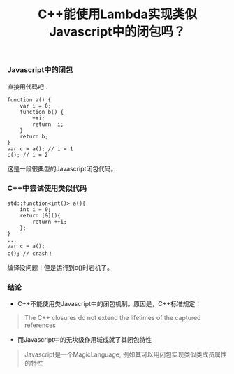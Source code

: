 ﻿---
layout: post
title: C++能使用Lambda实现类似Javascript中的闭包吗？
categories:
- C++
tags:
- C++, Javascript, Lambda
---

### Javascript中的闭包
直接用代码吧：
```
function a() {
    var i = 0;
    function b() {
        ++i;
        return  i;
    }
    return b;
}
var c = a(); // i = 1
c(); // i = 2
```
这是一段很典型的Javascript闭包代码。

### C++中尝试使用类似代码
```
std::function<int()> a(){
    int i = 0;
    return [&](){
        return ++i;
    };
}
...
var c = a(); 
c(); // crash！
```
编译没问题！但是运行到c()时宕机了。

### 结论
- C++不能使用类Javascript中的闭包机制。原因是，C++标准规定：
> The C++ closures do not extend the lifetimes of the captured references

-  而Javascript中的无块级作用域成就了其闭包特性
>  Javascript是一个MagicLanguage, 例如其可以用闭包实现类似类成员属性的特性

